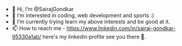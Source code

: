 - 👋 Hi, I’m @SairajGondkar
- 👀 I’m interested in coding, web development and sports :)
- 🌱 I’m currently trying learn my above interests and be good at it.
- 📫 How to reach me - https://www.linkedin.com/in/sairaj-gondkar-95330a1ab/ here's my linkedin profile see you there 👋.

<!---
SairajGondkar/SairajGondkar is a ✨ special ✨ repository because its `README.md` (this file) appears on your GitHub profile.
You can click the Preview link to take a look at your changes.
--->
